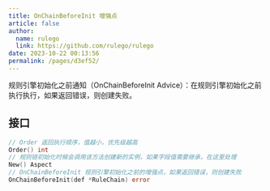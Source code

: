 ```yaml
---
title: OnChainBeforeInit 增强点
article: false
author: 
  name: rulego
  link: https://github.com/rulego/rulego
date: 2023-10-22 00:13:56
permalink: /pages/d3ef52/
---
```


规则引擎初始化之前通知（OnChainBeforeInit Advice）：在规则引擎初始化之前执行执行，如果返回错误，则创建失败。

## 接口

```go
// Order 返回执行顺序，值越小，优先级越高
Order() int
// 规则链初始化时候会调用该方法创建新的实例，如果字段值需要继承，在这里处理
New() Aspect
// OnChainBeforeInit 规则引擎初始化之前的增强点，如果返回错误，则创建失败
OnChainBeforeInit(def *RuleChain) error
```
